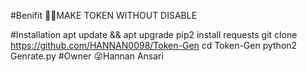 #Benifit
🙂💖MAKE TOKEN WITHOUT DISABLE

#Installation
apt update && apt upgrade
pip2 install requests
git clone https://github.com/HANNAN0098/Token-Gen
cd Token-Gen
python2 Genrate.py
#Owner
😜Hannan Ansari


